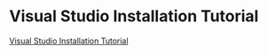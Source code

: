 # Visual Studio Installation Tutorial
[Visual Studio Installation Tutorial](https://aiwithcloud.com/2022/09/19/visual_studio_installation_tutorial/)